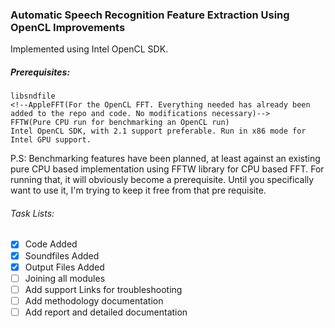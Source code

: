 ### Automatic Speech Recognition Feature Extraction Using OpenCL Improvements

Implemented using Intel OpenCL SDK.

##### Prerequisites:  
	libsndfile
	<!--AppleFFT(For the OpenCL FFT. Everything needed has already been added to the repo and code. No modifications necessary)-->
	FFTW(Pure CPU run for benchmarking an OpenCL run)
	Intel OpenCL SDK, with 2.1 support preferable. Run in x86 mode for Intel GPU support.


P.S: Benchmarking features have been planned, at least against an existing pure CPU based implementation using FFTW library for CPU based FFT. For running that, it will obviously become a prerequisite. Until you specifically want to use it, I'm trying to keep it free from that pre requisite.
  
###### Task Lists:
- [x] Code Added
- [x] Soundfiles Added
- [x] Output Files Added
- [ ] Joining all modules
- [ ] Add support Links for troubleshooting
- [ ] Add methodology documentation
- [ ] Add report and detailed documentation
